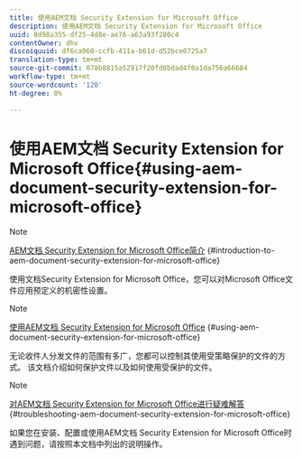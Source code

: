 ```yaml
---
title: 使用AEM文档 Security Extension for Microsoft Office
description: 使用AEM文档 Security Extension for Microsoft Office
uuid: 8d98a355-df25-4d8e-ae76-a63a93f280c4
contentOwner: dhv
discoiquuid: df6ca960-ccfb-411a-b61d-d52bce0725a7
translation-type: tm+mt
source-git-commit: 078b8815a52917f20fd8bdad4f0a1da756a66684
workflow-type: tm+mt
source-wordcount: '120'
ht-degree: 0%

---
```



# 使用AEM文档 Security Extension for Microsoft Office{#using-aem-document-security-extension-for-microsoft-office}

>[!NOTE]
>
>[AEM文档 Security Extension for Microsoft Office简介](../document-security-extension-microsoft-office.md) {#introduction-to-aem-document-security-extension-for-microsoft-office}
>
>使用文档Security Extension for Microsoft Office，您可以对Microsoft Office文件应用预定义的机密性设置。

>[!NOTE]
>
>[使用AEM文档 Security Extension for Microsoft Office](../using-aem-document-security-extension.md) {#using-aem-document-security-extension-for-microsoft-office}
>
>无论收件人分发文件的范围有多广，您都可以控制其使用受策略保护的文件的方式。 该文档介绍如何保护文件以及如何使用受保护的文件。

>[!NOTE]
>
>[对AEM文档 Security Extension for Microsoft Office进行疑难解答](../troubleshooting-document-security-extension.md) {#troubleshooting-aem-document-security-extension-for-microsoft-office}
>
>如果您在安装、配置或使用AEM文档 Security Extension for Microsoft Office时遇到问题，请按照本文档中列出的说明操作。

